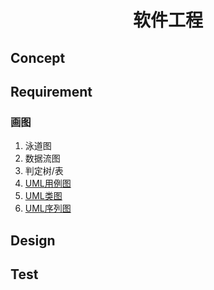 # <center>软件工程</center>

## Concept

## Requirement

### 画图

1. 泳道图
2. 数据流图
3. 判定树/表
4. [UML用例图](https://www.cnblogs.com/gd-luojialin/p/10356704.html)
5. [UML类图](https://www.jianshu.com/p/57620b762160)
6. [UML序列图](https://blog.csdn.net/chktsang/article/details/88818627)

## Design

## Test